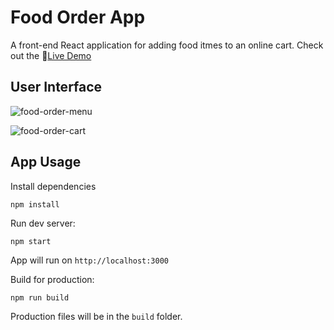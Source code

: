# Food Order App
A front-end React application for adding food itmes to an online cart. Check out the :link:[Live Demo](https://jocular-croissant-61f235.netlify.app/)

## User Interface

![food-order-menu](https://github.com/sidneyshafer/food-order-app/assets/66838571/41fb1b72-53f1-4112-8cc0-d4f484d2a385)

![food-order-cart](https://github.com/sidneyshafer/food-order-app/assets/66838571/18cbeeaa-63ea-41be-8e25-06f7dff312d2)

## App Usage
Install dependencies
```
npm install
```
Run dev server:
```
npm start
```
App will run on `http://localhost:3000`

Build for production:
```
npm run build
```
Production files will be in the `build` folder.
